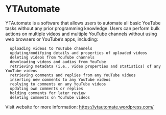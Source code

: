 # YTAutomate
YTAutomate is a software that allows users to automate all basic YouTube tasks without any prior programming knowledge. Users can perform bulk actions on multiple videos and multiple YouTube channels without using web browsers or YouTube’s apps, including:

      uploading videos to YouTube channels
      updating/modifying details and properties of uploaded videos
      deleting videos from YouTube channels
      downloading videos and audios from YouTube
      retrieving metadata (i.e., video properties and statistics) of any YouTube videos
      retrieving comments and replies from any YouTube videos
      inserting new comments to any YouTube videos
      replying to comments on any YouTube videos
      updating own comments or replies
      holding comments for later review
      deleting comments on YouTube videos
Visit website for more information: https://ytautomate.wordpress.com/
